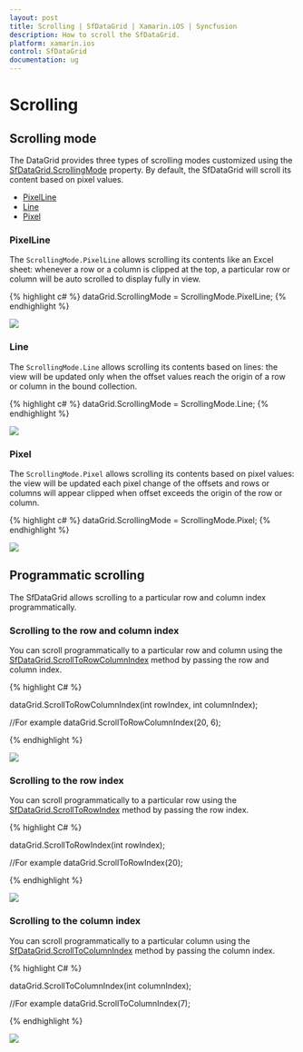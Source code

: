 ```yaml
---
layout: post
title: Scrolling | SfDataGrid | Xamarin.iOS | Syncfusion
description: How to scroll the SfDataGrid.
platform: xamarin.ios
control: SfDataGrid
documentation: ug
---
```


# Scrolling 

## Scrolling mode

The DataGrid provides three types of scrolling modes customized using the [SfDataGrid.ScrollingMode](http://help.syncfusion.com/cr/cref_files/xamarin-ios/sfdatagrid/Syncfusion.SfDataGrid.iOS~Syncfusion.SfDataGrid.SfDataGrid~ScrollingMode.html) property. By default, the SfDataGrid will scroll its content based on pixel values.

* [PixelLine](http://help.syncfusion.com/cr/cref_files/xamarin-ios/sfdatagrid/Syncfusion.SfDataGrid.iOS~Syncfusion.SfDataGrid.ScrollingMode.html)
* [Line](http://help.syncfusion.com/cr/cref_files/xamarin-ios/sfdatagrid/Syncfusion.SfDataGrid.iOS~Syncfusion.SfDataGrid.ScrollingMode.html)
* [Pixel](http://help.syncfusion.com/cr/cref_files/xamarin-ios/sfdatagrid/Syncfusion.SfDataGrid.iOS~Syncfusion.SfDataGrid.ScrollingMode.html)

### PixelLine

The `ScrollingMode.PixelLine` allows scrolling its contents like an Excel sheet: whenever a row or a column is clipped at the top, a particular row or column will be auto scrolled to display fully in view.

{% highlight c# %}
dataGrid.ScrollingMode = ScrollingMode.PixelLine; 
{% endhighlight %}

![](SfDataGrid_images/PixelLine.gif)

### Line

The `ScrollingMode.Line` allows scrolling its contents based on lines: the view will be updated only when the offset values reach the origin of a row or column in the bound collection.

{% highlight c# %}
dataGrid.ScrollingMode = ScrollingMode.Line; 
{% endhighlight %}

![](SfDataGrid_images/Line.gif)

### Pixel

The `ScrollingMode.Pixel` allows scrolling its contents based on pixel values: the view will be updated each pixel change of the offsets and rows or columns will appear clipped when offset exceeds the origin of the row or column.

{% highlight c# %}
dataGrid.ScrollingMode = ScrollingMode.Pixel; 
{% endhighlight %}

![](SfDataGrid_images/pixel.gif)

## Programmatic scrolling

The SfDataGrid allows scrolling to a particular row and column index programmatically.

### Scrolling to the row and column index

You can scroll programmatically to a particular row and column using the [SfDataGrid.ScrollToRowColumnIndex](http://help.syncfusion.com/cr/cref_files/xamarin-ios/sfdatagrid/Syncfusion.SfDataGrid.iOS~Syncfusion.SfDataGrid.SfDataGrid~ScrollToRowColumnIndex.html) method by passing the row and column index.

{% highlight C# %}

dataGrid.ScrollToRowColumnIndex(int rowIndex, int columnIndex);

//For example 
dataGrid.ScrollToRowColumnIndex(20, 6);

{% endhighlight %}

![](SfDataGrid_images/ScrollToRowColumn.gif)

### Scrolling to the row index

You can scroll programmatically to a particular row using the [SfDataGrid.ScrollToRowIndex](http://help.syncfusion.com/cr/cref_files/xamarin-ios/sfdatagrid/Syncfusion.SfDataGrid.iOS~Syncfusion.SfDataGrid.SfDataGrid~ScrollToRowIndex.html) method by passing the row index.

{% highlight C# %}

dataGrid.ScrollToRowIndex(int rowIndex);

//For example 
dataGrid.ScrollToRowIndex(20);

{% endhighlight %}

![](SfDataGrid_images/ScrollToRowIndex.gif)

### Scrolling to the column index

You can scroll programmatically to a particular column using the [SfDataGrid.ScrollToColumnIndex](http://help.syncfusion.com/cr/cref_files/xamarin-ios/sfdatagrid/Syncfusion.SfDataGrid.iOS~Syncfusion.SfDataGrid.SfDataGrid~ScrollToColumnIndex.html) method by passing the column index.

{% highlight C# %}

dataGrid.ScrollToColumnIndex(int columnIndex);

//For example
dataGrid.ScrollToColumnIndex(7);

{% endhighlight %}

![](SfDataGrid_images/ScrollToColumnIndex.gif)